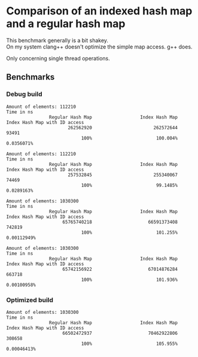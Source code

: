 # Comparison of an indexed hash map and a regular hash map  

This benchmark generally is a bit shakey.  
On my system clang++ doesn't optimize the simple map access. g++ does.  

Only concerning single thread operations.  

## Benchmarks  

### Debug build  
```
Amount of elements: 112210
Time in ns
                Regular Hash Map                  Index Hash Map   Index Hash Map with ID access
                       262562920                       262572644                           93491
                            100%                        100.004%                      0.0356071%
```
```
Amount of elements: 112210
Time in ns
                Regular Hash Map                  Index Hash Map   Index Hash Map with ID access
                       257532845                       255340067                           74469
                            100%                        99.1485%                      0.0289163%
```
```
Amount of elements: 1030300
Time in ns
                Regular Hash Map                  Index Hash Map   Index Hash Map with ID access
                     65765740218                     66591373408                          742819
                            100%                        101.255%                     0.00112949%
```
```
Amount of elements: 1030300
Time in ns
                Regular Hash Map                  Index Hash Map   Index Hash Map with ID access
                     65742156922                     67014876284                          663718
                            100%                        101.936%                     0.00100958%
```
### Optimized build  
```
Amount of elements: 1030300
Time in ns
                Regular Hash Map                  Index Hash Map   Index Hash Map with ID access
                     66502472937                     70462922806                          308658
                            100%                        105.955%                     0.00046413%
```
